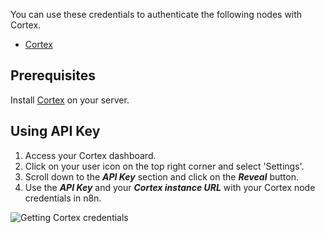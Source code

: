 
You can use these credentials to authenticate the following nodes with Cortex.
- [Cortex](/workflow/integrations/nodes/n8n-nodes-base.cortex/)

## Prerequisites

Install [Cortex](https://github.com/TheHive-Project/CortexDocs/blob/master/installation/install-guide.md) on your server.

## Using API Key

1. Access your Cortex dashboard.
2. Click on your user icon on the top right corner and select 'Settings'.
3. Scroll down to the ***API Key*** section and click on the ***Reveal*** button.
4. Use the ***API Key*** and your ***Cortex instance URL*** with your Cortex node credentials in n8n.

![Getting Cortex credentials](/_images/integrations/credentials/cortex/using-api.gif)
